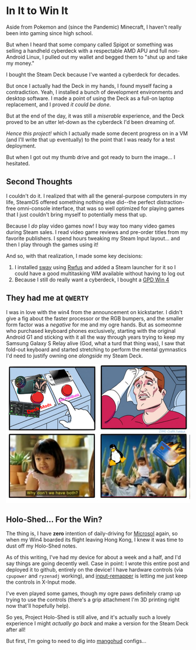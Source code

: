 # In It to Win It

Aside from Pokemon and (since the Pandemic) Minecraft, I haven't really been into
gaming since high school.

But when I heard that some company called Spigot or something was selling a handheld
cyberdeck with a respectable AMD APU and full non-Android Linux, I pulled out my
wallet and begged them to "shut up and take my money."

I bought the Steam Deck because I've wanted a cyberdeck for decades.

But once I actually had the Deck in my hands, I found myself facing a contradiction.
Yeah, I installed a bunch of development environments and desktop software. I made a
point of using the Deck as a full-on laptop replacement, and I proved _it could be done_.

But at the end of the day, it was still a _miserable_ experience, and the Deck proved
to be an utter let-down as the cyberdeck I'd been dreaming of.

_Hence this project!_ which I actually made some decent progress on in a VM (and I'll
write that up eventually) to the point that I was ready for a test deployment.

But when I got out my thumb drive and got ready to burn the image... I hesitated.

## Second Thoughts

 I couldn't do it. I realized that with all the general-purpose computers in my life, SteamOS offered something nothing else did--the perfect distraction-free omni-console interface, that was so well optimized for playing games that I just couldn't bring myself to potentially mess that up.

 Because I _do_ play video games now! I buy way too many video games during Steam sales. I
 read video game reviews and pre-order titles from my favorite publishers. I spend hours
 tweaking my Steam Input layout... and then I play through the games using it!

And so, with that realization, I made some key decisions:

1. I installed [sway](https://swaywm.org/) using [Rwfus](https://github.com/ValShaped/rwfus)
   and added a Steam launcher for it so I could have a good multitasking WM available
   without having to log out
1. Because I still do really want a cyberdeck, I bought a
   [GPD Win 4](https://gpd.hk/gpdwin4)

## They had me at `QWERTY`

I was in love with the win4 from the announcement on kickstarter. I didn't give a fig about
the faster processor or the RGB bumpers, and the smaller form factor was a _negative_ for me
and my ogre hands. But as someomne who purchased keyboard phones exclusively, starting with
the original Android G1 and sticking with it all the way through years trying to keep my
Samsung Galaxy S Relay alive (God, what a turd that thing was), I saw that fold-out keyboard
and started stretching to perform the mental gymnastics I'd need to justify owning one
_alongside_ my Steam Deck.

![love enough for two](../img/loveenoughfortwo.png)

## Holo-Shed... For the Win?

The thing is, I have **zero** intention of daily-driving for
[Microsol](https://en.wikipedia.org/wiki/Tyrian_(video_game)) again, so when my Win4
boarded its flight leaving Hong Kong, I knew it was time to dust off my Holo-Shed notes.

As of this writing, I've had my device for about a week and a half, and I'd say things are
going decently well. Case in point: I wrote this entire post and deployed it to github,
entirely on the device! I have hardware controls (via `cpupower` and `ryzenadj` working),
and [input-remapper](https://github.com/sezanzeb/input-remapper) is letting me just
keep the controls in X-Input mode.

I've even played some games, though my ogre paws definitely cramp up trying to use the
controls (there's a grip attachment I'm 3D printing right now that'll hopefully help).

So yes, Project Holo-Shed is still alive, and it's actually such a lovely experience I
might _actually go back_ and make a version for the Steam Deck after all!

But first, I'm going to need to dig into
[mangohud](https://github.com/flightlessmango/MangoHud) configs...
